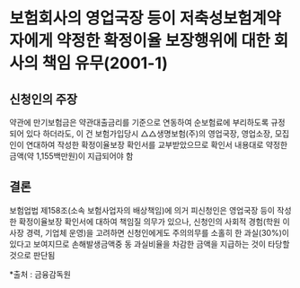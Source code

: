 # 보험회사의 영업국장 등이 저축성보험계약자에게 약정한 확정이율 보장행위에 대한 회사의 책임 유무(2001-1)

## 신청인의 주장
약관에 만기보험금은 약관대출금리를 기준으로 연동하여 순보험료에 부리하도록 규정되어 있다 하더라도, 이 건 보험가입당시 △△생명보험(주)의 영업국장, 영업소장, 모집인이 연대하여 작성한 확정이율보장 확인서를 교부받았으므로 확인서 내용대로 약정한 금액(약 1,155백만원)이 지급되어야 함

## 결론
보험업법 제158조(소속 보험사업자의 배상책임)에 의거 피신청인은 영업국장 등이 작성한 확정이율보장 확인서에 대하여 책임질 의무가 있으나, 신청인의 사회적 경험(학원 이사장 경력, 기업체 운영)을 고려하면 신청인에게도 주의의무를 소홀히 한 과실(30%)이 있다고 보여지므로 손해발생금액중 동 과실비율을 차감한 금액을 지급하는 것이 타당할 것으로 판단됨

*출처 : 금융감독원